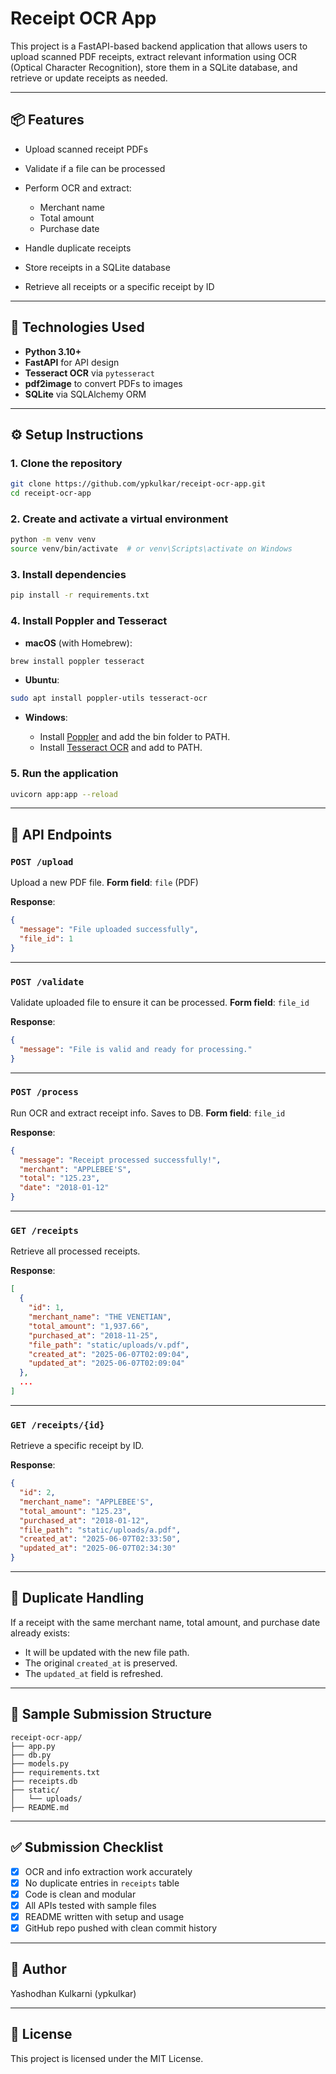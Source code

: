# Receipt OCR App

This project is a FastAPI-based backend application that allows users to upload scanned PDF receipts, extract relevant information using OCR (Optical Character Recognition), store them in a SQLite database, and retrieve or update receipts as needed.

---

## 📦 Features

- Upload scanned receipt PDFs
- Validate if a file can be processed
- Perform OCR and extract:

  - Merchant name
  - Total amount
  - Purchase date

- Handle duplicate receipts
- Store receipts in a SQLite database
- Retrieve all receipts or a specific receipt by ID

---

## 🚀 Technologies Used

- **Python 3.10+**
- **FastAPI** for API design
- **Tesseract OCR** via `pytesseract`
- **pdf2image** to convert PDFs to images
- **SQLite** via SQLAlchemy ORM

---

## ⚙️ Setup Instructions

### 1. Clone the repository

```bash
git clone https://github.com/ypkulkar/receipt-ocr-app.git
cd receipt-ocr-app
```

### 2. Create and activate a virtual environment

```bash
python -m venv venv
source venv/bin/activate  # or venv\Scripts\activate on Windows
```

### 3. Install dependencies

```bash
pip install -r requirements.txt
```

### 4. Install Poppler and Tesseract

- **macOS** (with Homebrew):

```bash
brew install poppler tesseract
```

- **Ubuntu**:

```bash
sudo apt install poppler-utils tesseract-ocr
```

- **Windows**:

  - Install [Poppler](http://blog.alivate.com.au/poppler-windows/) and add the bin folder to PATH.
  - Install [Tesseract OCR](https://github.com/tesseract-ocr/tesseract) and add to PATH.

### 5. Run the application

```bash
uvicorn app:app --reload
```

---

## 📄 API Endpoints

### `POST /upload`

Upload a new PDF file.
**Form field**: `file` (PDF)

**Response**:

```json
{
  "message": "File uploaded successfully",
  "file_id": 1
}
```

---

### `POST /validate`

Validate uploaded file to ensure it can be processed.
**Form field**: `file_id`

**Response**:

```json
{
  "message": "File is valid and ready for processing."
}
```

---

### `POST /process`

Run OCR and extract receipt info. Saves to DB.
**Form field**: `file_id`

**Response**:

```json
{
  "message": "Receipt processed successfully!",
  "merchant": "APPLEBEE'S",
  "total": "125.23",
  "date": "2018-01-12"
}
```

---

### `GET /receipts`

Retrieve all processed receipts.

**Response**:

```json
[
  {
    "id": 1,
    "merchant_name": "THE VENETIAN",
    "total_amount": "1,937.66",
    "purchased_at": "2018-11-25",
    "file_path": "static/uploads/v.pdf",
    "created_at": "2025-06-07T02:09:04",
    "updated_at": "2025-06-07T02:09:04"
  },
  ...
]
```

---

### `GET /receipts/{id}`

Retrieve a specific receipt by ID.

**Response**:

```json
{
  "id": 2,
  "merchant_name": "APPLEBEE'S",
  "total_amount": "125.23",
  "purchased_at": "2018-01-12",
  "file_path": "static/uploads/a.pdf",
  "created_at": "2025-06-07T02:33:50",
  "updated_at": "2025-06-07T02:34:30"
}
```

---

## 🔄 Duplicate Handling

If a receipt with the same merchant name, total amount, and purchase date already exists:

- It will be updated with the new file path.
- The original `created_at` is preserved.
- The `updated_at` field is refreshed.

---

## 📂 Sample Submission Structure

```
receipt-ocr-app/
├── app.py
├── db.py
├── models.py
├── requirements.txt
├── receipts.db
├── static/
│   └── uploads/
├── README.md
```

---

## ✅ Submission Checklist

- [x] OCR and info extraction work accurately
- [x] No duplicate entries in `receipts` table
- [x] Code is clean and modular
- [x] All APIs tested with sample files
- [x] README written with setup and usage
- [x] GitHub repo pushed with clean commit history

---

## 🙌 Author

Yashodhan Kulkarni (ypkulkar)

---

## 📝 License

This project is licensed under the MIT License.

